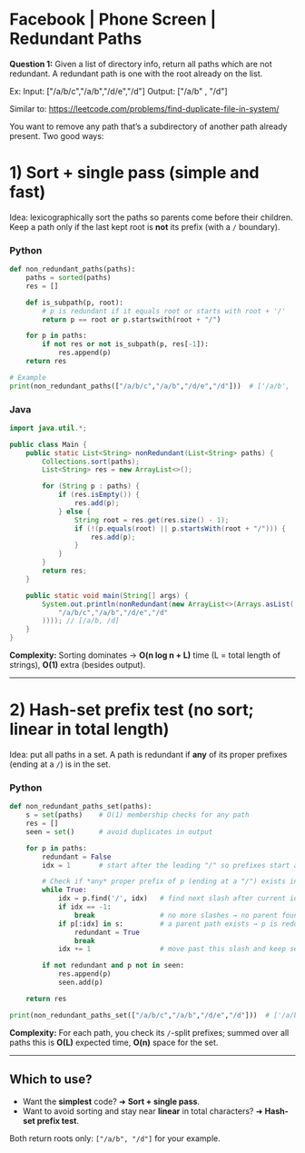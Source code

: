 # Facebook | Phone Screen | Redundant Paths

**Question 1:**
Given a list of directory info, return all paths which are not redundant. A redundant path is one with the root already on the list.



Ex: Input: ["/a/b/c","/a/b","/d/e","/d"]
Output: ["/a/b" , "/d"]



Similar to: https://leetcode.com/problems/find-duplicate-file-in-system/



You want to remove any path that’s a subdirectory of another path already present. Two good ways:

# 1) Sort + single pass (simple and fast)

Idea: lexicographically sort the paths so parents come before their children. Keep a path only if the last kept root is **not** its prefix (with a `/` boundary).

### Python

```python
def non_redundant_paths(paths):
    paths = sorted(paths)
    res = []

    def is_subpath(p, root):
        # p is redundant if it equals root or starts with root + '/'
        return p == root or p.startswith(root + "/")

    for p in paths:
        if not res or not is_subpath(p, res[-1]):
            res.append(p)
    return res

# Example
print(non_redundant_paths(["/a/b/c","/a/b","/d/e","/d"]))  # ['/a/b', '/d']
```

### Java

```java
import java.util.*;

public class Main {
    public static List<String> nonRedundant(List<String> paths) {
        Collections.sort(paths);
        List<String> res = new ArrayList<>();

        for (String p : paths) {
            if (res.isEmpty()) {
                res.add(p);
            } else {
                String root = res.get(res.size() - 1);
                if (!(p.equals(root) || p.startsWith(root + "/"))) {
                    res.add(p);
                }
            }
        }
        return res;
    }

    public static void main(String[] args) {
        System.out.println(nonRedundant(new ArrayList<>(Arrays.asList(
            "/a/b/c","/a/b","/d/e","/d"
        )))); // [/a/b, /d]
    }
}
```

**Complexity:** Sorting dominates → **O(n log n + L)** time (L = total length of strings), **O(1)** extra (besides output).

---

# 2) Hash-set prefix test (no sort; linear in total length)

Idea: put all paths in a set. A path is redundant if **any** of its proper prefixes (ending at a `/`) is in the set.

### Python

```python
def non_redundant_paths_set(paths):
    s = set(paths)    # O(1) membership checks for any path
    res = []
    seen = set()      # avoid duplicates in output

    for p in paths:
        redundant = False
        idx = 1       # start after the leading "/" so prefixes start at "/something"

        # Check if *any* proper prefix of p (ending at a "/") exists in the set
        while True:
            idx = p.find('/', idx)   # find next slash after current idx
            if idx == -1:
                break                # no more slashes → no parent found
            if p[:idx] in s:         # a parent path exists → p is redundant
                redundant = True
                break
            idx += 1                 # move past this slash and keep searching

        if not redundant and p not in seen:
            res.append(p)
            seen.add(p)

    return res

print(non_redundant_paths_set(["/a/b/c","/a/b","/d/e","/d"]))  # ['/a/b', '/d']

```

**Complexity:** For each path, you check its `/`-split prefixes; summed over all paths this is **O(L)** expected time, **O(n)** space for the set.

---

## Which to use?

* Want the **simplest** code? ➜ **Sort + single pass**.
* Want to avoid sorting and stay near **linear** in total characters? ➜ **Hash-set prefix test**.

Both return roots only: `["/a/b", "/d"]` for your example.
